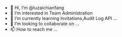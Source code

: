 - 👋 Hi, I’m @luzaichianfang
- 👀 I’m interested in Team Administration
- 🌱 I’m currently learning Invitations,Audit Log API ...
- 💞️ I’m looking to collaborate on ...
- 📫 How to reach me ...

<!---
luzaichianfang/luzaichianfang is a ✨ special ✨ repository because its `README.md` (this file) appears on your GitHub profile.
You can click the Preview link to take a look at your changes.
--->
